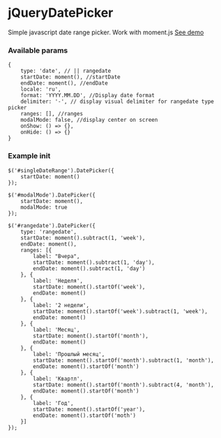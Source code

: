 # jQueryDatePicker
Simple javascript date range picker. Work with moment.js
[See demo](http://webislife.ru/daterangepicker)
### Available params
    {
        type: 'date', // || rangedate
        startDate: moment(), //startDate
        endDate: moment(), //endDate
        locale: 'ru',
        format: 'YYYY.MM.DD', //Display date format
        delimiter: '-', // display visual delimiter for rangedate type picker
        ranges: [], //ranges
        modalMode: false, //display center on screen
        onShow: () => {},
        onHide: () => {}
    }

### Example init

    $('#singleDateRange').DatePicker({
        startDate: moment()
    });
    
    $('#modalMode').DatePicker({
        startDate: moment(),
        modalMode: true
    });

    $('#rangedate').DatePicker({
        type: 'rangedate',
        startDate: moment().subtract(1, 'week'),
        endDate: moment(),
        ranges: [{
            label: "Вчера",
            startDate: moment().subtract(1, 'day'),
            endDate: moment().subtract(1, 'day')
        }, {
            label: 'Неделя',
            startDate: moment().startOf('week'),
            endDate: moment()
        }, {
            label: '2 недели',
            startDate: moment().startOf('week').subtract(1, 'week'),
            endDate: moment()
        }, {
            label: 'Месяц',
            startDate: moment().startOf('month'),
            endDate: moment()
        }, {
            label: 'Прошлый месяц',
            startDate: moment().startOf('month').subtract(1, 'month'),
            endDate: moment().startOf('month')
        }, {
            label: 'Квартл',
            startDate: moment().startOf('month').subtract(4, 'month'),
            endDate: moment().startOf('month')
        }, {
            label: 'Год',
            startDate: moment().startOf('year'),
            endDate: moment().startOf('moth')
        }]
    });
